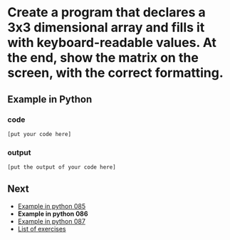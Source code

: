 # Create a program that declares a 3x3 dimensional array and fills it with keyboard-readable values. At the end, show the matrix on the screen, with the correct formatting.

## Example in Python

### code

``` python
[put your code here]
```

### output

```
[put the output of your code here]
```

## Next

- [Example in python 085](../../085/python)
- **Example in python 086**
- [Example in python 087](../../087/python)
- [List of exercises](../..)
